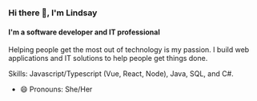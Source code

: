 ### Hi there 👋, I'm Lindsay

#### I'm a software developer and IT professional

Helping people get the most out of technology is my passion. I build web applications and IT solutions to help people get things done.

Skills: Javascript/Typescript (Vue, React, Node), Java, SQL, and C#.

- 😄 Pronouns: She/Her
